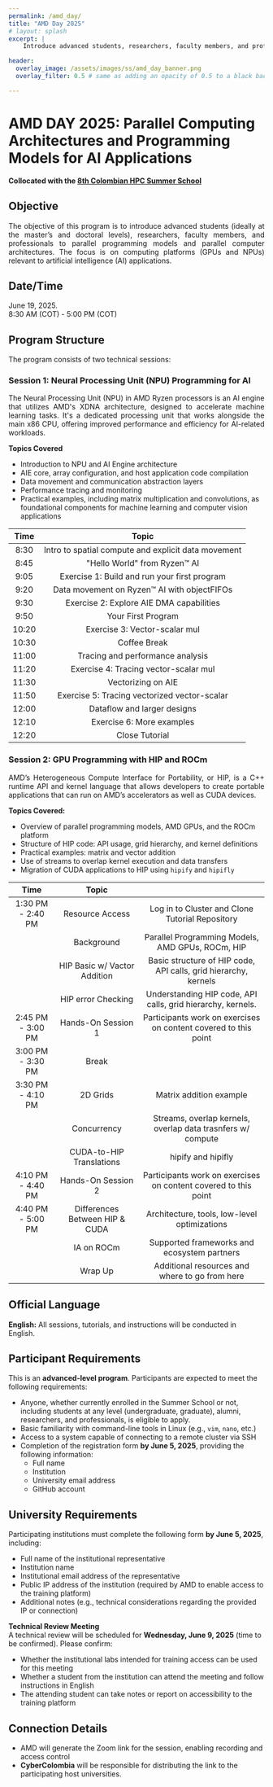 ```yaml
---
permalink: /amd_day/
title: "AMD Day 2025"
# layout: splash
excerpt: |
    Introduce advanced students, researchers, faculty members, and professionals to parallel programming models and parallel computer architectures. The focus is on computing platforms (GPUs and NPUs) relevant to artificial intelligence (AI) applications.

header:
  overlay_image: /assets/images/ss/amd_day_banner.png
  overlay_filter: 0.5 # same as adding an opacity of 0.5 to a black background

---
```


<style>
  .page {
    width: calc(100% - 300px);
    padding-right: 0px;
  }
</style>

# AMD DAY 2025: Parallel Computing Architectures and Programming Models for AI Applications

**Collocated with the [8th Colombian HPC Summer School](/summer_school_8/)** 

## Objective
<p style="text-align: justify; text-justify: inter-word;">
The objective of this program is to introduce advanced students (ideally at the master’s and doctoral levels), researchers, faculty members, and professionals to parallel programming models and parallel computer architectures. The focus is on computing platforms (GPUs and NPUs) relevant to artificial intelligence (AI) applications.
</p>

## Date/Time
<p style="text-align: justify; text-justify: inter-word;">
June 19, 2025. <br/>
8:30 AM (COT) - 5:00 PM (COT)
</p>

## Program Structure
<p style="text-align: justify; text-justify: inter-word;">
The program consists of two technical sessions:
</p>

### Session 1: Neural Processing Unit (NPU) Programming for AI
<p style="text-align: justify; text-justify: inter-word;">
The Neural Processing Unit (NPU) in AMD Ryzen processors is an AI engine that utilizes AMD's XDNA architecture, designed to accelerate machine learning tasks. It's a dedicated processing unit that works alongside the main x86 CPU, offering improved performance and efficiency for AI-related workloads.
</p>

**Topics Covered**

* Introduction to NPU and AI Engine architecture  
* AIE core, array configuration, and host application code compilation  
* Data movement and communication abstraction layers  
* Performance tracing and monitoring  
* Practical examples, including matrix multiplication and convolutions, as foundational components for machine learning and computer vision applications

| Time | Topic |
| :---: | :---: |
| 8:30 | Intro to spatial compute and explicit data movement |
| 8:45 | "Hello World" from Ryzen™ AI |
| 9:05 | Exercise 1: Build and run your first program |
| 9:20 | Data movement on Ryzen™ AI with objectFIFOs |
| 9:30 | Exercise 2: Explore AIE DMA capabilities |
| 9:50 | Your First Program |
| 10:20 | Exercise 3: Vector-scalar mul |
| 10:30 | Coffee Break |
| 11:00 | Tracing and performance analysis |
| 11:20 | Exercise 4: Tracing vector-scalar mul |
| 11:30 | Vectorizing on AIE |
| 11:50 | Exercise 5: Tracing vectorized vector-scalar |
| 12:00 | Dataflow and larger designs |
| 12:10 | Exercise 6: More examples |
| 12:20 | Close Tutorial |

### Session 2: GPU Programming with HIP and ROCm

<p style="text-align: justify; text-justify: inter-word;">
AMD’s Heterogeneous Compute Interface for Portability, or HIP, is a C++ runtime API and kernel language that allows developers to create portable applications that can run on AMD’s accelerators as well as CUDA devices.
</p>

**Topics Covered:**

* Overview of parallel programming models, AMD GPUs, and the ROCm platform  
* Structure of HIP code: API usage, grid hierarchy, and kernel definitions  
* Practical examples: matrix and vector addition  
* Use of streams to overlap kernel execution and data transfers  
* Migration of CUDA applications to HIP using `hipify` and `hipifly`

| Time | Topic |  |
| :---: | :---: | :---: |
| 1:30 PM \- 2:40 PM | Resource Access | Log in to Cluster and Clone Tutorial Repository |
|  | Background | Parallel Programming Models, AMD GPUs, ROCm, HIP |
|  | HIP Basic w/ Vactor Addition | Basic structure of HIP code, API calls, grid hierarchy, kernels |
|  | HIP error Checking | Understanding HIP code, API calls, grid hierarchy, kernels. |
| 2:45 PM \- 3:00 PM | Hands-On Session 1 | Participants work on exercises on content covered to this point |
| 3:00 PM \- 3:30 PM | Break |  |
| 3:30 PM \- 4:10 PM | 2D Grids | Matrix addition example |
|  | Concurrency | Streams, overlap kernels, overlap data trasnfers w/ compute |
|  | CUDA-to-HIP Translations | hipify and hipifly |
| 4:10 PM \- 4:40 PM | Hands-On Session 2 | Participants work on exercises on content covered to this point |
| 4:40 PM \- 5:00 PM | Differences Between HIP &   CUDA | Architecture, tools, low-level optimizations |
|  | IA on ROCm | Supported frameworks and ecosystem partners |
|  | Wrap Up | Additional resources and where to go from here |

## Official Language

**English:** All sessions, tutorials, and instructions will be conducted in English.

## Participant Requirements

This is an **advanced-level program**. Participants are expected to meet the following requirements:

* Anyone, whether currently enrolled in the Summer School or not, including students at any level (undergraduate, graduate), alumni, researchers, and professionals, is eligible to apply.  
* Basic familiarity with command-line tools in Linux (e.g., `vim`, `nano`, etc.)  
* Access to a system capable of connecting to a remote cluster via SSH  
* Completion of the registration form **by June 5, 2025**, providing the following information:  
  * Full name  
  * Institution  
  * University email address  
  * GitHub account

## University Requirements

Participating institutions must complete the following form **by June 5, 2025**, including:

* Full name of the institutional representative  
* Institution name  
* Institutional email address of the representative  
* Public IP address of the institution (required by AMD to enable access to the training platform)  
* Additional notes (e.g., technical considerations regarding the provided IP or connection)

**Technical Review Meeting**  
 A technical review will be scheduled for **Wednesday, June 9, 2025** (time to be confirmed). Please confirm:

* Whether the institutional labs intended for training access can be used for this meeting  
* Whether a student from the institution can attend the meeting and follow instructions in English  
* The attending student can take notes or report on accessibility to the training platform

## Connection Details

* AMD will generate the Zoom link for the session, enabling recording and access control  
* **CyberColombia** will be responsible for distributing the link to the participating host universities.

